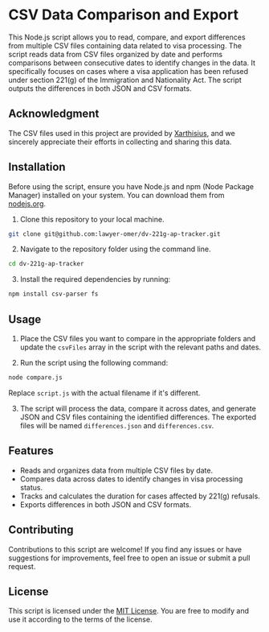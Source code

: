# CSV Data Comparison and Export

This Node.js script allows you to read, compare, and export differences from multiple CSV files containing data related to visa processing. The script reads data from CSV files organized by date and performs comparisons between consecutive dates to identify changes in the data. It specifically focuses on cases where a visa application has been refused under section 221(g) of the Immigration and Nationality Act. The script outputs the differences in both JSON and CSV formats.

## Acknowledgment

The CSV files used in this project are provided by [Xarthisius](https://dvcharts.xarthisius.xyz/), and we sincerely appreciate their efforts in collecting and sharing this data.

## Installation

Before using the script, ensure you have Node.js and npm (Node Package Manager) installed on your system. You can download them from [nodejs.org](https://nodejs.org/).

1. Clone this repository to your local machine.

```bash
git clone git@github.com:lawyer-omer/dv-221g-ap-tracker.git
````
2. Navigate to the repository folder using the command line.

```bash
cd dv-221g-ap-tracker
````
3. Install the required dependencies by running:

```bash
npm install csv-parser fs
````


## Usage

1. Place the CSV files you want to compare in the appropriate folders and update the `csvFiles` array in the script with the relevant paths and dates.

2. Run the script using the following command:

```bash
node compare.js
```


Replace `script.js` with the actual filename if it's different.

3. The script will process the data, compare it across dates, and generate JSON and CSV files containing the identified differences. The exported files will be named `differences.json` and `differences.csv`.

## Features

- Reads and organizes data from multiple CSV files by date.
- Compares data across dates to identify changes in visa processing status.
- Tracks and calculates the duration for cases affected by 221(g) refusals.
- Exports differences in both JSON and CSV formats.

## Contributing

Contributions to this script are welcome! If you find any issues or have suggestions for improvements, feel free to open an issue or submit a pull request.

## License

This script is licensed under the [MIT License](LICENSE). You are free to modify and use it according to the terms of the license.
